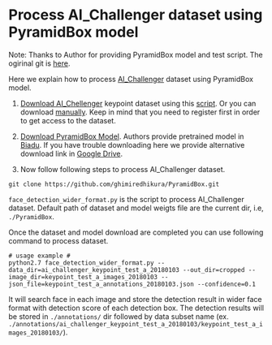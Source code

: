 # Process AI_Challenger dataset using PyramidBox model 

Note: Thanks to Author for providing PyramidBox model and test script. The ogirinal git is [here](https://github.com/Goingqs/PyramidBox).

Here we explain how to process [AI_Challenger](https://challenger.ai/dataset/keypoint) dataset using PyramidBox model.

1. [Download AI_Chellenger](https://challenger.ai/dataset/keypoint) keypoint dataset using this [script](https://github.com/bonseyes/SFD/blob/master/scripts/data/download_aichallenger.sh). Or you can download [manually](https://challenger.ai/dataset/keypoint). Keep in mind that you need to register first in order to get access to the dataset.
2. [Download PyramidBox Model](https://pan.baidu.com/s/1tSys4yfvKEJVZcxTLzNbUw). Authors provide pretrained model in [Biadu](https://pan.baidu.com/s/1tSys4yfvKEJVZcxTLzNbUw). If you have trouble downloading here we provide alternative download link in [Google Drive](https://drive.google.com/open?id=1rXwlqaWaTgsFcNaNlp9GE2Vxq4_G6Zge).

3. Now follow following steps to process AI_Challenger dataset. 

```Shell
git clone https://github.com/ghimiredhikura/PyramidBox.git
```
`face_detection_wider_format.py` is the script to process AI_Challenger dataset. Default path of dataset and model weigts file are the current dir, i.e, `./PyramidBox`. 

Once the dataset and model download are completed you can use following command to process dataset. 

```Shell
# usage example #
python2.7 face_detection_wider_format.py --data_dir=ai_challenger_keypoint_test_a_20180103 --out_dir=cropped --image_dir=keypoint_test_a_images_20180103 --json_file=keypoint_test_a_annotations_20180103.json --confidence=0.1
```

It will search face in each image and store the detection result in wider face format with detection score of each detection box. The detection results will be stored in `./annotations/` dir followed by data subset name (ex. `./annotations/ai_challenger_keypoint_test_a_20180103/keypoint_test_a_images_20180103/`).  
